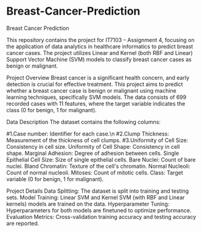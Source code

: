# Breast-Cancer-Prediction
Breast Cancer Prediction

This repository contains the project for IT7103 – Assignment 4, focusing on the application of data analytics in healthcare informatics to predict breast cancer cases. The project utilizes Linear and Kernel (both RBF and Linear) Support Vector Machine (SVM) models to classify breast cancer cases as benign or malignant.

Project Overview
Breast cancer is a significant health concern, and early detection is crucial for effective treatment. This project aims to predict whether a breast cancer case is benign or malignant using machine learning techniques, specifically SVM models. The data consists of 699 recorded cases with 11 features, where the target variable indicates the class (0 for benign, 1 for malignant).

Data Description
The dataset contains the following columns:

#1.Case number: Identifier for each case.\n
#2.Clump Thickness: Measurement of the thickness of cell clumps.
#3.Uniformity of Cell Size: Consistency in cell size.
Uniformity of Cell Shape: Consistency in cell shape.
Marginal Adhesion: Degree of adhesion between cells.
Single Epithelial Cell Size: Size of single epithelial cells.
Bare Nuclei: Count of bare nuclei.
Bland Chromatin: Texture of the cell's chromatin.
Normal Nucleoli: Count of normal nucleoli.
Mitoses: Count of mitotic cells.
Class: Target variable (0 for benign, 1 for malignant).


Project Details
Data Splitting: The dataset is split into training and testing sets.
Model Training: Linear SVM and Kernel SVM (with RBF and Linear kernels) models are trained on the data.
Hyperparameter Tuning: Hyperparameters for both models are finetuned to optimize performance.
Evaluation Metrics: Cross-validation training accuracy and testing accuracy are reported.
